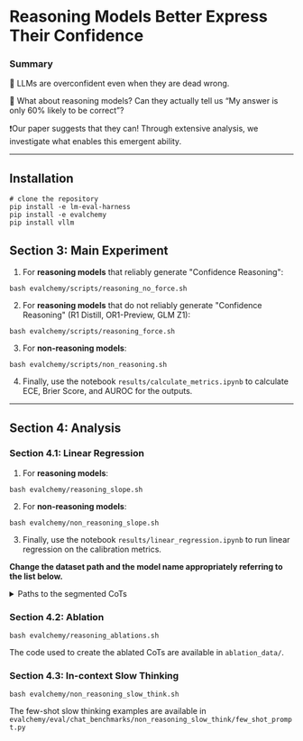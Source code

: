 # Reasoning Models Better Express Their Confidence

### Summary
🙁 LLMs are overconfident even when they are dead wrong. 

🧐 What about reasoning models? Can they actually tell us “My answer is only 60% likely to be correct”?

❗Our paper suggests that they can! Through extensive analysis, we investigate what enables this emergent ability.

---
## Installation
```
# clone the repository
pip install -e lm-eval-harness
pip install -e evalchemy
pip install vllm
```

## Section 3: Main Experiment

1. For **reasoning models** that reliably generate "Confidence Reasoning":
```
bash evalchemy/scripts/reasoning_no_force.sh
```

2. For **reasoning models** that do not reliably generate "Confidence Reasoning" (R1 Distill, OR1-Preview, GLM Z1):
```
bash evalchemy/scripts/reasoning_force.sh
```

3. For **non-reasoning models**:
```
bash evalchemy/scripts/non_reasoning.sh
```

4. Finally, use the notebook `results/calculate_metrics.ipynb` to calculate ECE, Brier Score, and AUROC for the outputs.

---
## Section 4: Analysis
### Section 4.1: Linear Regression
1. For **reasoning models**:
```
bash evalchemy/reasoning_slope.sh
```

2. For **non-reasoning models**:
```
bash evalchemy/non_reasoning_slope.sh
```

3. Finally, use the notebook `results/linear_regression.ipynb` to run linear regression on the calibration metrics.

**Change the dataset path and the model name appropriately referring to the list below.**

<details>
  <summary>Paths to the segmented CoTs</summary>

  <b>Reasoning Models</b>  
  - datasets/slopes/reasoning/qwen3-think-nonambigqa-slope.jsonl  
  - datasets/slopes/reasoning/qwen3-think-triviaqa-slope.jsonl  
  - datasets/slopes/reasoning/r1-nonambigqa-slope.jsonl  
  - datasets/slopes/reasoning/r1-triviaqa-slope.jsonl  
  - datasets/slopes/reasoning/exaone-deep-nonambigqa-slope.jsonl  
  - datasets/slopes/reasoning/exaone-deep-triviaqa-slope.jsonl  
  - datasets/slopes/reasoning/glm-z1-nonambigqa-slope.jsonl  
  - datasets/slopes/reasoning/glm-z1-triviaqa-slope.jsonl  


  <b>Non-Reasoning Models</b>  
  - datasets/slopes/reasoning/qwen3-non-think-nonambigqa-slope.jsonl  
  - datasets/slopes/reasoning/qwen3-nonthink-triviaqa-slope.jsonl  
  - datasets/slopes/reasoning/glm-instruct-nonambigqa-slope.jsonl  
  - datasets/slopes/reasoning/glm-instruct-triviaqa-slope.jsonl  
  - datasets/slopes/reasoning/exaone-instruct-nonambigqa-slope.jsonl  
  - datasets/slopes/reasoning/exaone-instruct-triviaqa-slope.jsonl  
  - datasets/slopes/reasoning/qwen25-nonambigqa-slope.jsonl  
  - datasets/slopes/reasoning/qwen25-triviaqa-slope.jsonl  
</details>

### Section 4.2: Ablation
```
bash evalchemy/reasoning_ablations.sh
```

The code used to create the ablated CoTs are available in `ablation_data/`.

### Section 4.3: In-context Slow Thinking
```
bash evalchemy/non_reasoning_slow_think.sh
```
The few-shot slow thinking examples are available in `evalchemy/eval/chat_benchmarks/non_reasoning_slow_think/few_shot_prompt.py`

